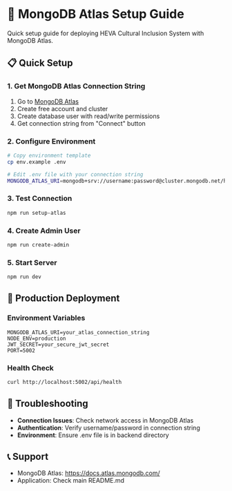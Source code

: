 # 🚀 MongoDB Atlas Setup Guide

Quick setup guide for deploying HEVA Cultural Inclusion System with MongoDB Atlas.

## 📋 Quick Setup

### 1. Get MongoDB Atlas Connection String

1. Go to [MongoDB Atlas](https://cloud.mongodb.com)
2. Create free account and cluster
3. Create database user with read/write permissions
4. Get connection string from "Connect" button

### 2. Configure Environment

```bash
# Copy environment template
cp env.example .env

# Edit .env file with your connection string
MONGODB_ATLAS_URI=mongodb+srv://username:password@cluster.mongodb.net/heva-cultural-inclusion?retryWrites=true&w=majority
```

### 3. Test Connection

```bash
npm run setup-atlas
```

### 4. Create Admin User

```bash
npm run create-admin
```

### 5. Start Server

```bash
npm run dev
```

## 🔧 Production Deployment

### Environment Variables

```env
MONGODB_ATLAS_URI=your_atlas_connection_string
NODE_ENV=production
JWT_SECRET=your_secure_jwt_secret
PORT=5002
```

### Health Check

```bash
curl http://localhost:5002/api/health
```

## 🚨 Troubleshooting

- **Connection Issues**: Check network access in MongoDB Atlas
- **Authentication**: Verify username/password in connection string
- **Environment**: Ensure .env file is in backend directory

## 📞 Support

- MongoDB Atlas: https://docs.atlas.mongodb.com/
- Application: Check main README.md 